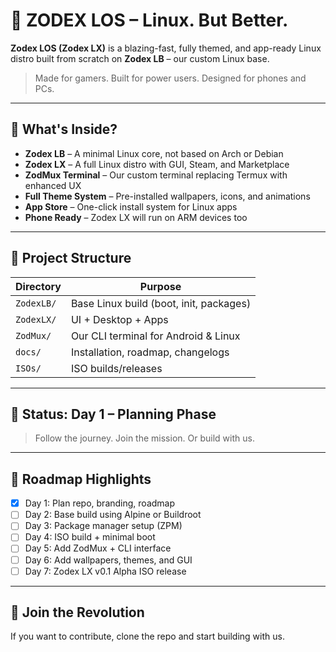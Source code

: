 # 🚀 ZODEX LOS – Linux. But Better.

**Zodex LOS (Zodex LX)** is a blazing-fast, fully themed, and app-ready Linux distro built from scratch on **Zodex LB** – our custom Linux base.

> Made for gamers. Built for power users. Designed for phones and PCs.

---

## 🧱 What's Inside?

- **Zodex LB** – A minimal Linux core, not based on Arch or Debian
- **Zodex LX** – A full Linux distro with GUI, Steam, and Marketplace
- **ZodMux Terminal** – Our custom terminal replacing Termux with enhanced UX
- **Full Theme System** – Pre-installed wallpapers, icons, and animations
- **App Store** – One-click install system for Linux apps
- **Phone Ready** – Zodex LX will run on ARM devices too

---

## 📁 Project Structure

| Directory | Purpose |
|----------|---------|
| `ZodexLB/` | Base Linux build (boot, init, packages) |
| `ZodexLX/` | UI + Desktop + Apps |
| `ZodMux/` | Our CLI terminal for Android & Linux |
| `docs/` | Installation, roadmap, changelogs |
| `ISOs/` | ISO builds/releases |

---

## 🧪 Status: Day 1 – Planning Phase

> Follow the journey. Join the mission. Or build with us.

---

## 📆 Roadmap Highlights

- [x] Day 1: Plan repo, branding, roadmap
- [ ] Day 2: Base build using Alpine or Buildroot
- [ ] Day 3: Package manager setup (ZPM)
- [ ] Day 4: ISO build + minimal boot
- [ ] Day 5: Add ZodMux + CLI interface
- [ ] Day 6: Add wallpapers, themes, and GUI
- [ ] Day 7: Zodex LX v0.1 Alpha ISO release

---

## 🤝 Join the Revolution

If you want to contribute, clone the repo and start building with us.
